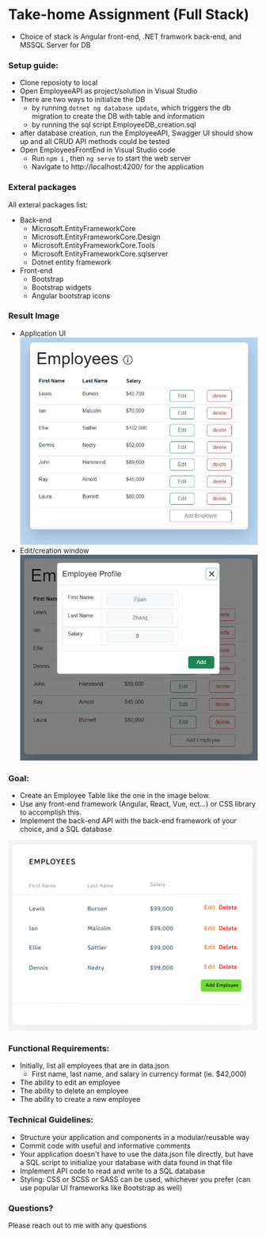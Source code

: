 # Take-home Assignment (Full Stack) #
* Choice of stack is Angular front-end, .NET framwork back-end, and MSSQL Server for DB

### Setup guide: ###
* Clone reposioty to local
* Open EmployeeAPI as project/solution in Visual Studio 
* There are two ways to initialize the DB
  * by running `dotnet ng database update`, which triggers the db migration to create the DB with table and information
  * by running the sql script EmployeeDB_creation.sql
* after database creation, run the EmployeeAPI, Swagger UI should show up and all CRUD API methods could be tested
* Open EmployeesFrontEnd in Visual Studio code
  * Run `npm i` , then `ng serve` to start the web server
  * Navigate to http://localhost:4200/ for the application

### Exteral packages ###
All exteral packages list:
* Back-end
  * Microsoft.EntityFrameworkCore
  * Microsoft.EntityFrameworkCore.Design
  * Microsoft.EntityFrameworkCore.Tools
  * Microsoft.EntityFrameworkCore.sqlserver
  * Dotnet entity framework
* Front-end
  * Bootstrap
  * Bootstrap widgets
  * Angular bootstrap icons

### Result Image ###
* Application UI
![](app_ui.png)
* Edit/creation window
![](edit_window.png)

### Goal: ###
* Create an Employee Table like the one in the image below.
* Use any front-end framework (Angular, React, Vue, ect...) or CSS library to accomplish this.
* Implement the back-end API with the back-end framework of your choice, and a SQL database

![](example.png)

### Functional Requirements: ###
* Initially, list all employees that are in data.json
  * First name, last name, and salary in currency format (ie. $42,000)
* The ability to edit an employee
* The ability to delete an employee
* The ability to create a new employee

### Technical Guidelines: ###
* Structure your application and components in a modular/reusable way
* Commit code with useful and informative comments
* Your application doesn't have to use the data.json file directly, but have a SQL script to initialize your database with data found in that file
* Implement API code to read and write to a SQL database
* Styling: CSS or SCSS or SASS can be used, whichever you prefer (can use popular UI frameworks like Bootstrap as well)

### Questions? ###
Please reach out to me with any questions
